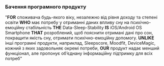 ### Бачення програмного продукту
"**FOR** споживача будь-якого віку, незалежно від рівня доходу та степені освіти **WHO** має потребу у отриманні даних впливу сну на психічно-емоційну стабільність **THE** Data-Sleep-Stability **IS** iOS/Android OS Smartphone **THAT** розроблений, щоб пояснити отримані дані про сон, покращити якість сну, отримати психічно-емоційну допомогу. **UNLIKE** інші програмні продукти, наприклад, Sleepscore, Moodfit, DeviceMagic, кожний з яких задовольняє окремі потреби, **OUR** продукт надає менший функціонал, але пропонує об’єднану інформаційну підтримку для всіх потреб"
